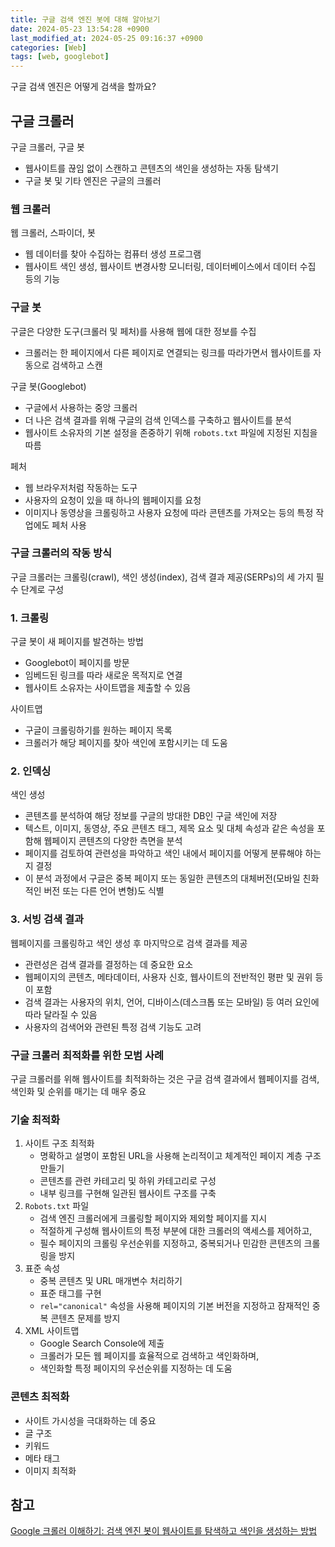 ```yaml
---
title: 구글 검색 엔진 봇에 대해 알아보기
date: 2024-05-23 13:54:28 +0900
last_modified_at: 2024-05-25 09:16:37 +0900
categories: [Web]
tags: [web, googlebot]
---
```


구글 검색 엔진은 어떻게 검색을 할까요?

## 구글 크롤러

구글 크롤러, 구글 봇

- 웹사이트를 끊임 없이 스캔하고 콘텐츠의 색인을 생성하는 자동 탐색기
- 구글 봇 및 기타 엔진은 구글의 크롤러

### 웹 크롤러

웹 크롤러, 스파이더, 봇

- 웹 데이터를 찾아 수집하는 컴퓨터 생성 프로그램
- 웹사이트 색인 생성, 웹사이트 변경사항 모니터링, 데이터베이스에서 데이터 수집 등의 기능

### 구글 봇

구글은 다양한 도구(크롤러 및 페처)를 사용해 웹에 대한 정보를 수집

- 크롤러는 한 페이지에서 다른 페이지로 연결되는 링크를 따라가면서 웹사이트를 자동으로 검색하고 스캔

구글 봇(Googlebot)

- 구글에서 사용하는 중앙 크롤러
- 더 나은 검색 결과를 위해 구글의 검색 인덱스를 구축하고 웹사이트를 분석
- 웹사이트 소유자의 기본 설정을 존중하기 위해 `robots.txt` 파일에 지정된 지침을 따름

페처

- 웹 브라우저처럼 작동하는 도구
- 사용자의 요청이 있을 때 하나의 웹페이지를 요청
- 이미지나 동영상을 크롤링하고 사용자 요청에 따라 콘텐츠를 가져오는 등의 특정 작업에도 페처 사용

### 구글 크롤러의 작동 방식

구글 크롤러는 크롤링(crawl), 색인 생성(index), 검색 결과 제공(SERPs)의 세 가지 필수 단계로 구성

### 1. 크롤링

구글 봇이 새 페이지를 발견하는 방법

- Googlebot이 페이지를 방문
- 임베드된 링크를 따라 새로운 목적지로 연결
- 웹사이트 소유자는 사이트맵을 제출할 수 있음

사이트맵

- 구글이 크롤링하기를 원하는 페이지 목록
- 크롤러가 해당 페이지를 찾아 색인에 포함시키는 데 도움

### 2. 인덱싱

색인 생성

- 콘텐츠를 분석하여 해당 정보를 구글의 방대한 DB인 구글 색인에 저장
- 텍스트, 이미지, 동영상, 주요 콘텐츠 태그, 제목 요소 및 대체 속성과 같은 속성을 포함해 웹페이지 콘텐츠의 다양한 측면을 분석
- 페이지를 검토하여 관련성을 파악하고 색인 내에서 페이지를 어떻게 분류해야 하는지 결정
- 이 분석 과정에서 구글은 중복 페이지 또는 동일한 콘텐츠의 대체버전(모바일 친화적인 버전 또는 다른 언어 변형)도 식별

### 3. 서빙 검색 결과

웹페이지를 크롤링하고 색인 생성 후 마지막으로 검색 결과를 제공

- 관련성은 검색 결과를 결정하는 데 중요한 요소
- 웹페이지의 콘텐츠, 메타데이터, 사용자 신호, 웹사이트의 전반적인 평판 및 권위 등이 포함
- 검색 결과는 사용자의 위치, 언어, 디바이스(데스크톱 또는 모바일) 등 여러 요인에 따라 달라질 수 있음
- 사용자의 검색어와 관련된 특정 검색 기능도 고려

### 구글 크롤러 최적화를 위한 모범 사례

구글 크롤러를 위해 웹사이트를 최적화하는 것은 구글 검색 결과에서 웹페이지를 검색, 색인화 및 순위를 매기는 데 매우 중요

### 기술 최적화

1. 사이트 구조 최적화
   - 명확하고 설명이 포함된 URL을 사용해 논리적이고 체계적인 페이지 계층 구조 만들기
   - 콘텐츠를 관련 카테고리 및 하위 카테고리로 구성
   - 내부 링크를 구현해 일관된 웹사이트 구조를 구축
2. `Robots.txt` 파일
   - 검색 엔진 크롤러에게 크롤링할 페이지와 제외할 페이지를 지시
   - 적절하게 구성해 웹사이트의 특정 부분에 대한 크롤러의 액세스를 제어하고,
   - 필수 페이지의 크롤링 우선순위를 지정하고, 중복되거나 민감한 콘텐츠의 크롤링을 방지
3. 표준 속성
   - 중복 콘텐츠 및 URL 매개변수 처리하기
   - 표준 태그를 구현
   - `rel="canonical"` 속성을 사용해 페이지의 기본 버전을 지정하고 잠재적인 중복 콘텐츠 문제를 방지
4. XML 사이트맵
   - Google Search Console에 제출
   - 크롤러가 모든 웹 페이지를 효율적으로 검색하고 색인화하며,
   - 색인화할 특정 페이지의 우선순위를 지정하는 데 도움

### 콘텐츠 최적화

- 사이트 가시성을 극대화하는 데 중요
- 글 구조
- 키워드
- 메타 태그
- 이미지 최적화

## 참고

[Google 크롤러 이해하기: 검색 엔진 봇이 웹사이트를 탐색하고 색인을 생성하는 방법](https://www.ranktracker.com/ko/blog/demystifying-google-crawler-how-search-engine-bots-explore-and-index-websites/)

